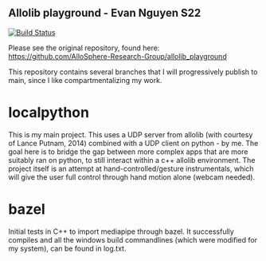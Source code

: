 ## Allolib playground - Evan Nguyen S22
[![Build Status](https://travis-ci.org/AlloSphere-Research-Group/allolib_playground.svg?branch=master)](https://travis-ci.org/AlloSphere-Research-Group/allolib_playground)

Please see the original repository, found here: https://github.com/AlloSphere-Research-Group/allolib_playground

This repository contains several branches that I will progressively publish to main, since I like compartmentalizing my work.
# localpython 
This is my main project. This uses a UDP server from allolib (with courtesy of Lance Putnam, 2014) combined with a UDP client on python - by me. The goal here is to bridge the gap between more complex apps that are more suitably ran on python, to still interact within a c++ allolib environment. The project itself is an attempt at hand-controlled/gesture instrumentals, which will give the user full control through hand motion alone (webcam needed).

# bazel 
Initial tests in C++ to import mediapipe through bazel. It successfully compiles and all the windows build commandlines (which were modified for my system), can be found in log.txt.

